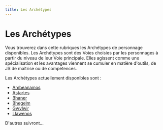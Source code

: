 ```yaml
---
title: Les Archétypes
---
```

# Les Archétypes
Vous trouverez dans cette rubriques les Archétypes de personnage disponibles. Les Archétypes sont des Voies choisies par les personnages à partir du niveau de leur Voie principale. Elles agissent comme une spécialisation et les avantages viennent se cumuler en matière d'outils, de JS de maîtrise ou de compétences.

Les Archétypes actuellement disponibles sont :

- [Ambeanamos](/archetypes/ambeanamos/)
- [Astartes](/archetypes/astartes/)
- [Bhaner](/archetypes/bhaner/)
- [Bhegelm](/archetypes/bhegelm/)
- [Gwylwir](/archetypes/gwylwir/)
- [Llawenos](/archetypes/astartes/)

D'autres suivront...
